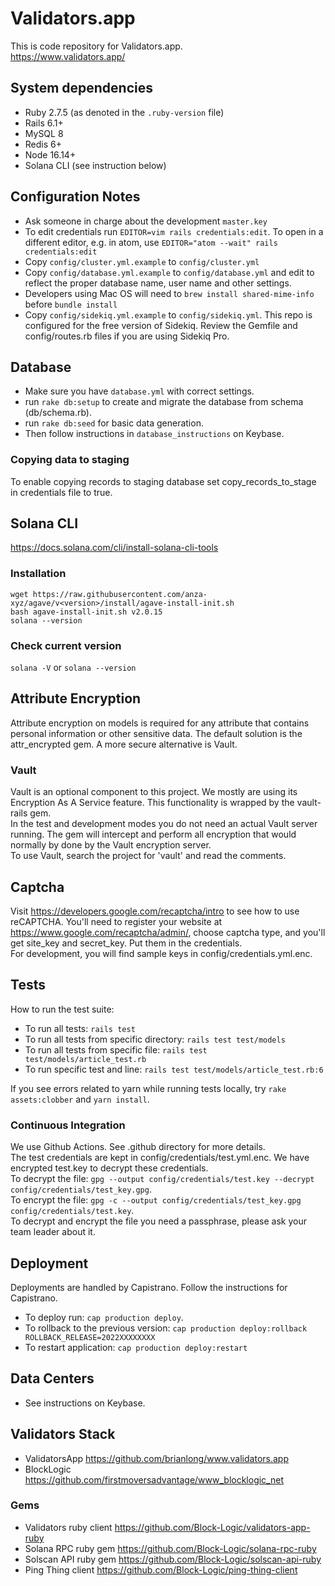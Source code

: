 # Validators.app
This is code repository for Validators.app.  
https://www.validators.app/

## System dependencies
  - Ruby 2.7.5 (as denoted in the `.ruby-version` file)
  - Rails 6.1+
  - MySQL 8
  - Redis 6+
  - Node 16.14+
  - Solana CLI (see instruction below)

## Configuration Notes
- Ask someone in charge about the development `master.key`
- To edit credentials run `EDITOR=vim rails credentials:edit`.
  To open in a different editor, e.g. in atom, use `EDITOR="atom --wait" rails credentials:edit`
- Copy `config/cluster.yml.example` to `config/cluster.yml`
- Copy `config/database.yml.example` to `config/database.yml` and edit to reflect the proper database name, user name 
  and other settings.
- Developers using Mac OS will need to `brew install shared-mime-info` before `bundle install`
- Copy `config/sidekiq.yml.example` to `config/sidekiq.yml`. This repo is configured for the free version of Sidekiq. Review the Gemfile and config/routes.rb files 
  if you are using Sidekiq Pro.

## Database 
- Make sure you have `database.yml` with correct settings.
- run `rake db:setup` to create and migrate the database from schema (db/schema.rb).
- run `rake db:seed` for basic data generation. 
- Then follow instructions in `database_instructions` on Keybase.

### Copying data to staging
To enable copying records to staging database set copy_records_to_stage in credentials file to true.

## Solana CLI
https://docs.solana.com/cli/install-solana-cli-tools

### Installation
```
wget https://raw.githubusercontent.com/anza-xyz/agave/v<version>/install/agave-install-init.sh
bash agave-install-init.sh v2.0.15
solana --version
```

### Check current version
`solana -V` or `solana --version`

## Attribute Encryption
Attribute encryption on models is required for any attribute that contains personal information or other sensitive 
data. The default solution is the attr_encrypted gem. A more secure alternative is Vault.

### Vault
Vault is an optional component to this project. We mostly are using its Encryption As A Service feature. This 
functionality is wrapped by the vault-rails gem.  
In the test and development modes you do not need an actual Vault server running. The gem will intercept and perform 
all encryption that would normally by done by the Vault encryption server.  
To use Vault, search the project for 'vault' and read the comments.

## Captcha
Visit https://developers.google.com/recaptcha/intro to see how to use reCAPTCHA. You'll need to register your 
website at https://www.google.com/recaptcha/admin/, choose captcha type, and you'll get site_key and secret_key. 
Put them in the credentials.  
For development, you will find sample keys in config/credentials.yml.enc.

## Tests
How to run the test suite:
- To run all tests: `rails test`
- To run all tests from specific directory: `rails test test/models` 
- To run all tests from specific file: `rails test test/models/article_test.rb` 
- To run specific test and line: `rails test test/models/article_test.rb:6` 

If you see errors related to yarn while running tests locally, try `rake assets:clobber` and `yarn install`.

### Continuous Integration
We use Github Actions. See .github directory for more details.  
The test credentials are kept in config/credentials/test.yml.enc.
We have encrypted test.key to decrypt these credentials.  
To decrypt the file: `gpg --output config/credentials/test.key --decrypt config/credentials/test_key.gpg`.  
To encrypt the file: `gpg -c --output config/credentials/test_key.gpg config/credentials/test.key`.  
To decrypt and encrypt the file you need a passphrase, please ask your team leader about it.

## Deployment
Deployments are handled by Capistrano. Follow the instructions for Capistrano.
- To deploy run: `cap production deploy`.
- To rollback to the previous version: `cap production deploy:rollback ROLLBACK_RELEASE=2022XXXXXXXX`
- To restart application: `cap production deploy:restart`

## Data Centers
- See instructions on Keybase.

## Validators Stack
- ValidatorsApp https://github.com/brianlong/www.validators.app
- BlockLogic https://github.com/firstmoversadvantage/www_blocklogic_net

### Gems
- Validators ruby client https://github.com/Block-Logic/validators-app-ruby
- Solana RPC ruby gem https://github.com/Block-Logic/solana-rpc-ruby
- Solscan API ruby gem https://github.com/Block-Logic/solscan-api-ruby
- Ping Thing client https://github.com/Block-Logic/ping-thing-client
